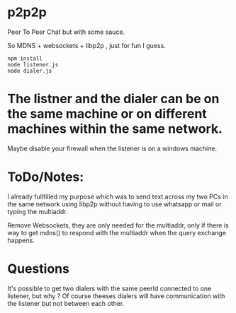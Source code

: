 # p2p2p
Peer To Peer Chat but with some sauce.


So MDNS + websockets + libp2p , just for fun I guess.

```
npm install
node listener.js
node dialer.js 
```
# The listner and the dialer can be on the same machine or on different machines within the same network.

Maybe disable your firewall when the listener is on a windows machine.

# ToDo/Notes:

I already fullfilled my purpose which was to send text across my two PCs in the same network using libp2p without having to use whatsapp or mail or typing the multiaddr.

Remove Websockets,  they are only needed for the multiaddr, only if there is way to get mdns() to respond with the multiaddr when the query exchange happens.

# Questions

It's possible to get two dialers with the same peerId connected to one listener, but why ? 
Of course theeses dialers will have communication with the listener but not between each other.
